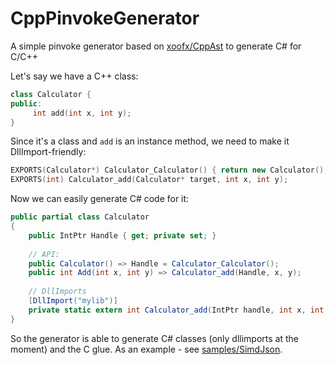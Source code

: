 # CppPinvokeGenerator
A simple pinvoke generator based on [xoofx/CppAst](https://github.com/xoofx/CppAst) to generate C# for C/C++

Let's say we have a C++ class:
```c++
class Calculator {
public:
     int add(int x, int y);
}
```

Since it's a class and `add` is an instance method, we need to make it DllImport-friendly:

```c++
EXPORTS(Calculator*) Calculator_Calculator() { return new Calculator(); }
EXPORTS(int) Calculator_add(Calculator* target, int x, int y);
```

Now we can easily generate C# code for it:

```csharp
public partial class Calculator
{
    public IntPtr Handle { get; private set; }
    
    // API:
    public Calculator() => Handle = Calculator_Calculator();
    public int Add(int x, int y) => Calculator_add(Handle, x, y);
    
    // DllImports
    [DllImport("mylib")]
    private static extern int Calculator_add(IntPtr handle, int x, int y);
}
```

So the generator is able to generate C# classes (only dllimports at the moment) and the C glue.
As an example - see [samples/SimdJson](https://github.com/EgorBo/CppPinvokeGenerator/tree/master/samples/SimdJson).

